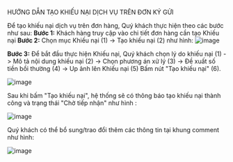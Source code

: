 
HƯỚNG DẪN TẠO KHIẾU NẠI DỊCH VỤ TRÊN ĐƠN KÝ GỬI

Để tạo khiếu nại dịch vụ trên đơn hàng, Quý khách thực hiện theo các bước như sau:
**Bước 1:** Khách hàng truy cập vào chi tiết đơn hàng cần tạo Khiếu nại
**Bước 2:** Chọn mục  Khiếu nại (1) -> Tạo khiếu nại (2) như hình:
![image](https://user-images.githubusercontent.com/85599407/128116779-2d9508eb-053d-41dc-99a1-2273a58d4c70.png)

**Bước 3:** Để bắt đầu thực hiện Khiếu nại, Quý khách chọn lý do khiếu nại (1) -> Mô tả nội dung khiếu nại (2) -> Chọn phương án xử lý (3) -> Đề xuất số tiền bồi thường (4) -> Up ảnh lên Khiếu nại (5) Bấm nút "Tạo khiếu nại" (6).

![image](https://user-images.githubusercontent.com/85599407/128116865-dfa5b525-2ab9-4a57-a65d-0d23e887cda9.png)

Sau khi bấm "Tạo khiếu nại", hệ thống sẽ có thông báo tạo khiếu nại thành công và trạng thái "Chờ tiếp nhận" như hình :

![image](https://user-images.githubusercontent.com/85599407/128116896-319b3b64-e316-4535-abad-078a0e8c5421.png)

Quý khách có thể bổ sung/trao đổi thêm các thông tin tại khung comment như hình:

![image](https://user-images.githubusercontent.com/85599407/128116914-8bfa9f96-3d40-4c1a-92e4-05dfe4048990.png)

